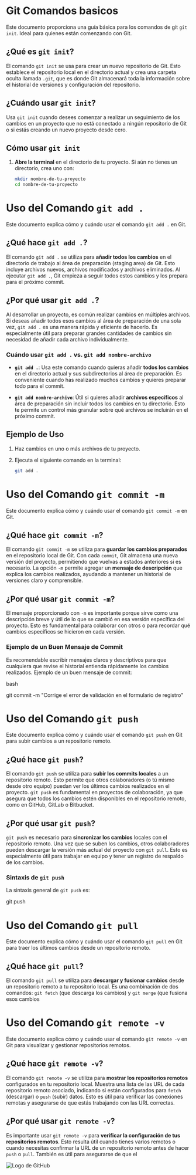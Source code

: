 # Git Comandos basicos

Este documento proporciona una guía básica para los comandos de git `git init`. Ideal para quienes están comenzando con Git.

## ¿Qué es `git init`?

El comando `git init` se usa para crear un nuevo repositorio de Git. Esto establece el repositorio local en el directorio actual y crea una carpeta oculta llamada `.git`, que es donde Git almacenará toda la información sobre el historial de versiones y configuración del repositorio.

## ¿Cuándo usar `git init`?

Usa `git init` cuando desees comenzar a realizar un seguimiento de los cambios en un proyecto que no está conectado a ningún repositorio de Git o si estás creando un nuevo proyecto desde cero.

## Cómo usar `git init`

1. **Abre la terminal** en el directorio de tu proyecto. Si aún no tienes un directorio, crea uno con:

   ```bash
   mkdir nombre-de-tu-proyecto
   cd nombre-de-tu-proyecto

 # Uso del Comando `git add .`

Este documento explica cómo y cuándo usar el comando `git add .` en Git.

## ¿Qué hace `git add .`?

El comando `git add .` se utiliza para **añadir todos los cambios** en el directorio de trabajo al área de preparación (staging area) de Git. Esto incluye archivos nuevos, archivos modificados y archivos eliminados. Al ejecutar `git add .`, Git empieza a seguir todos estos cambios y los prepara para el próximo commit.

## ¿Por qué usar `git add .`?

Al desarrollar un proyecto, es común realizar cambios en múltiples archivos. Si deseas añadir todos esos cambios al área de preparación de una sola vez, `git add .` es una manera rápida y eficiente de hacerlo. Es especialmente útil para preparar grandes cantidades de cambios sin necesidad de añadir cada archivo individualmente.

### Cuándo usar `git add .` vs. `git add nombre-archivo`

- **`git add .`**: Usa este comando cuando quieras añadir **todos los cambios** en el directorio actual y sus subdirectorios al área de preparación. Es conveniente cuando has realizado muchos cambios y quieres preparar todo para el commit.

- **`git add nombre-archivo`**: Útil si quieres añadir **archivos específicos** al área de preparación sin incluir todos los cambios en tu directorio. Esto te permite un control más granular sobre qué archivos se incluirán en el próximo commit.

## Ejemplo de Uso

1. Haz cambios en uno o más archivos de tu proyecto.
2. Ejecuta el siguiente comando en la terminal:

   ```bash
   git add .

# Uso del Comando `git commit -m`

Este documento explica cómo y cuándo usar el comando `git commit -m` en Git.

## ¿Qué hace `git commit -m`?

El comando `git commit -m` se utiliza para **guardar los cambios preparados** en el repositorio local de Git. Con cada `commit`, Git almacena una nueva versión del proyecto, permitiendo que vuelvas a estados anteriores si es necesario. La opción `-m` permite agregar un **mensaje de descripción** que explica los cambios realizados, ayudando a mantener un historial de versiones claro y comprensible.

## ¿Por qué usar `git commit -m`?

El mensaje proporcionado con `-m` es importante porque sirve como una descripción breve y útil de lo que se cambió en esa versión específica del proyecto. Esto es fundamental para colaborar con otros o para recordar qué cambios específicos se hicieron en cada versión.

### Ejemplo de un Buen Mensaje de Commit

Es recomendable escribir mensajes claros y descriptivos para que cualquiera que revise el historial entienda rápidamente los cambios realizados. Ejemplo de un buen mensaje de commit:

bash

git commit -m "Corrige el error de validación en el formulario de registro"

# Uso del Comando `git push`

Este documento explica cómo y cuándo usar el comando `git push` en Git para subir cambios a un repositorio remoto.

## ¿Qué hace `git push`?

El comando `git push` se utiliza para **subir los commits locales** a un repositorio remoto. Esto permite que otros colaboradores (o tú mismo desde otro equipo) puedan ver los últimos cambios realizados en el proyecto. `git push` es fundamental en proyectos de colaboración, ya que asegura que todos los cambios estén disponibles en el repositorio remoto, como en GitHub, GitLab o Bitbucket.

## ¿Por qué usar `git push`?

`git push` es necesario para **sincronizar los cambios** locales con el repositorio remoto. Una vez que se suben los cambios, otros colaboradores pueden descargar la versión más actual del proyecto con `git pull`. Esto es especialmente útil para trabajar en equipo y tener un registro de respaldo de los cambios.

### Sintaxis de `git push`

La sintaxis general de `git push` es:

git push <nombre-remoto> <nombre-rama>

# Uso del Comando `git pull`

Este documento explica cómo y cuándo usar el comando `git pull` en Git para traer los últimos cambios desde un repositorio remoto.

## ¿Qué hace `git pull`?

El comando `git pull` se utiliza para **descargar y fusionar cambios** desde un repositorio remoto a tu repositorio local. Es una combinación de dos comandos: `git fetch` (que descarga los cambios) y `git merge` (que fusiona esos cambios 

# Uso del Comando `git remote -v`

Este documento explica cómo y cuándo usar el comando `git remote -v` en Git para visualizar y gestionar repositorios remotos.

## ¿Qué hace `git remote -v`?

El comando `git remote -v` se utiliza para **mostrar los repositorios remotos** configurados en tu repositorio local. Muestra una lista de las URL de cada repositorio remoto asociado, indicando si están configurados para `fetch` (descargar) o `push` (subir) datos. Esto es útil para verificar las conexiones remotas y asegurarse de que estás trabajando con las URL correctas.

## ¿Por qué usar `git remote -v`?

Es importante usar `git remote -v` para **verificar la configuración de tus repositorios remotos**. Esto resulta útil cuando tienes varios remotos o cuando necesitas confirmar la URL de un repositorio remoto antes de hacer `push` o `pull`. También es útil para asegurarse de que el 

![Logo de GitHub](https://github.githubassets.com/images/modules/logos_page/GitHub-Mark.png)
